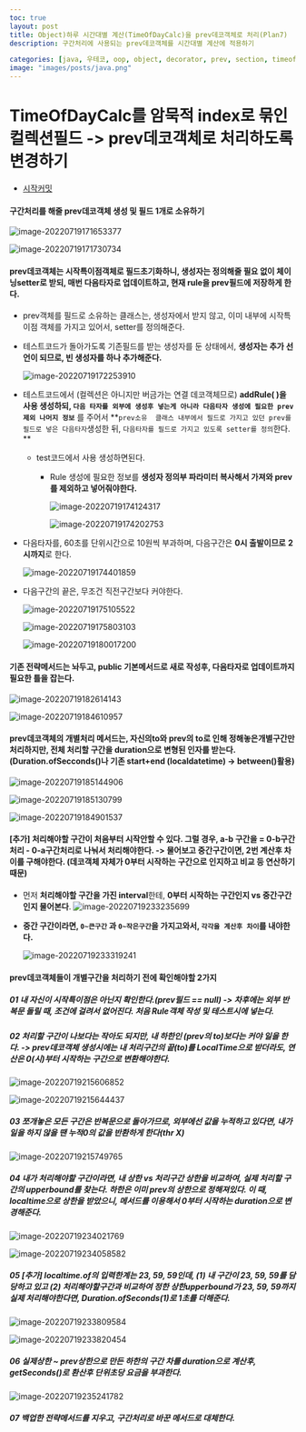 ```yaml
---
toc: true
layout: post
title: Object)하루 시간대별 계산(TimeOfDayCalc)을 prev데코객체로 처리(Plan7)
description: 구간처리에 사용되는 prev데코객체를 시간대별 계산에 적용하기

categories: [java, 우테코, oop, object, decorator, prev, section, timeofday ]
image: "images/posts/java.png"
---
```


# TimeOfDayCalc를 암묵적 index로 묶인 컬렉션필드 -> prev데코객체로 처리하도록 변경하기


- [시작커밋](https://github.com/is2js/object2/tree/b940b38244e68e03bf68f7b6899962b5e1544f9a/src/main/java/goodComposition)



#### 구간처리를 해줄 prev데코객체 생성 및 필드 1개로 소유하기

![image-20220719171653377](https://raw.githubusercontent.com/is3js/screenshots/main/image-20220719171653377.png)

![image-20220719171730734](https://raw.githubusercontent.com/is3js/screenshots/main/image-20220719171730734.png)



#### prev데코객체는 시작특이점객체로 필드초기화하니, 생성자는 정의해줄 필요 없이 체이닝setter로 받되, 매번 다음타자로 업데이트하고, 현재 rule을 prev필드에 저장하게 한다.

- prev객체를 필드로 소유하는 클래스는, 생성자에서 받지 않고, 이미 내부에 시작특이점 객체를 가지고 있어서, setter를 정의해준다.

- 테스트코드가 돌아가도록 기존필드를 받는 생성자를 둔 상태에서, **생성자는 추가 선언이 되므로, 빈 생성자를 하나 추가해준다.**

  ![image-20220719172253910](https://raw.githubusercontent.com/is3js/screenshots/main/image-20220719172253910.png)





- 테스트코드에서 (컬렉션은 아니지만 버금가는 연결 데코객체므로) **addRule( )을 사용 생성하되, `다음 타자를 외부에 생성후 넣는게 아니라 다음타자 생성에 필요한 prev제외 나머지 정보`** 를 주어서 **`prev소유  클래스 내부에서 필드로 가지고 있던 prev를 필드로 넣은 다음타자`생성한 뒤, `다음타자를 필드로 가지고 있도록 setter를 정의`한다. **

  - test코드에서 사용 생성하면된다.

    - Rule 생성에 필요한 정보를 **생성자 정의부 파라미터 복사해서 가져와 prev를 제외하고 넣어줘야한다.**

      ![image-20220719174124317](https://raw.githubusercontent.com/is3js/screenshots/main/image-20220719174124317.png)

      ![image-20220719174202753](https://raw.githubusercontent.com/is3js/screenshots/main/image-20220719174202753.png)

- 다음타자를, 60초를 단위시간으로 10원씩 부과하며, 다음구간은 **0시 출발이므로** **2시까지**로 한다.

  ![image-20220719174401859](https://raw.githubusercontent.com/is3js/screenshots/main/image-20220719174401859.png)





- 다음구간의 끝은, 무조건 직전구간보다 커야한다.

  ![image-20220719175105522](https://raw.githubusercontent.com/is3js/screenshots/main/image-20220719175105522.png)

  ![image-20220719175803103](https://raw.githubusercontent.com/is3js/screenshots/main/image-20220719175803103.png)

  ![image-20220719180017200](https://raw.githubusercontent.com/is3js/screenshots/main/image-20220719180017200.png)





#### 기존 전략메서드는 놔두고, public 기본메서드로 새로 작성후, 다음타자로 업데이트까지 필요한 틀을 잡는다.

![image-20220719182614143](https://raw.githubusercontent.com/is3js/screenshots/main/image-20220719182614143.png)



![image-20220719184610957](https://raw.githubusercontent.com/is3js/screenshots/main/image-20220719184610957.png)



#### prev데코객체의 개별처리 메서드는,  자신의to와 prev의 to로 인해  정해놓은개별구간만 처리하지만, 전체 처리할 구간을 duration으로 변형된 인자를 받는다. (Duration.ofSecconds()나 기존 start+end (localdatetime) -> between()활용)

![image-20220719185144906](https://raw.githubusercontent.com/is3js/screenshots/main/image-20220719185144906.png)

![image-20220719185130799](https://raw.githubusercontent.com/is3js/screenshots/main/image-20220719185130799.png)

![image-20220719184901537](https://raw.githubusercontent.com/is3js/screenshots/main/image-20220719184901537.png)



#### [추가] 처리해야할 구간이 처음부터 시작안할 수 있다. 그럴 경우, a-b 구간을 = 0-b구간 처리 - 0-a구간처리로 나눠서 처리해야한다. -> 물어보고 중간구간이면, 2번 계산후 차이를 구해야한다. (데코객체 자체가 0부터 시작하는 구간으로 인지하고 비교 등 연산하기 때문)

- 먼저 **처리해야할 구간을 가진 interval**한테, **0부터 시작하는 구간인지 vs 중간구간인지 물어본다**.
  ![image-20220719233235699](https://raw.githubusercontent.com/is3js/screenshots/main/image-20220719233235699.png)

- **중간 구간이라면, `0~큰구간` 과 `0~작은구간`을 가지고와서, `각각을 계산후 차이`를 내야한다.**

  ![image-20220719233319241](https://raw.githubusercontent.com/is3js/screenshots/main/image-20220719233319241.png)



#### prev데코객체들이 개별구간을 처리하기 전에 확인해야할 2가지

##### 01 내 자신이 시작특이점은 아닌지 확인한다.(prev필드 == null) -> 차후에는 외부 반복문 돌릴 때, 조건에 걸려서 없어진다. 처음 Rule객체 작성 및 테스트시에 넣는다.



##### 02 처리할 구간이 나보다는 작아도 되지만, 내 하한인 (prev의 to)보다는 커야 일을 한다. -> prev데코객체 생성시에는 내 처리구간의 끝(to)를 LocalTime으로 받더라도, 연산은 0(시)부터 시작하는 구간으로 변환해야한다.

![image-20220719215606852](https://raw.githubusercontent.com/is3js/screenshots/main/image-20220719215606852.png)

![image-20220719215644437](https://raw.githubusercontent.com/is3js/screenshots/main/image-20220719215644437.png)

##### 03 쪼개놓은 모든 구간은 반복문으로 돌아가므로, 외부에선 값을 누적하고 있다면, 내가 일을 하지 않을 땐 누적0의 값을 반환하게 한다(thr X)

![image-20220719215749765](https://raw.githubusercontent.com/is3js/screenshots/main/image-20220719215749765.png)





##### 04 내가 처리해야할 구간이라면, 내 상한 vs 처리구간 상한을 비교하여, 실제 처리할 구간의 upperbound를 찾는다. 하한은 이미 prev의 상한으로 정해져있다. 이 때, localtime으로 상한을 받았으니, 메서드를 이용해서 0부터 시작하는 duration으로 변경해준다.

![image-20220719234021769](https://raw.githubusercontent.com/is3js/screenshots/main/image-20220719234021769.png)

![image-20220719234058582](https://raw.githubusercontent.com/is3js/screenshots/main/image-20220719234058582.png)

##### 05 [추가]  localtime.of의 입력한계는 23, 59, 59인데, (1) 내 구간이 23, 59, 59를 담당하고 있고 (2) 처리해야할구간과 비교하여 정한 상한upperbound가 23, 59, 59까지 실제 처리해야한다면, Duration.ofSeconds(1)로 1초를 더해준다.

![image-20220719233809584](https://raw.githubusercontent.com/is3js/screenshots/main/image-20220719233809584.png)

![image-20220719233820454](https://raw.githubusercontent.com/is3js/screenshots/main/image-20220719233820454.png)





##### 06 실제상한 ~ prev상한으로 만든 하한의 구간 차를 duration으로 계산후, getSeconds()로 환산후 단위초당 요금을 부과한다.

![image-20220719235241782](https://raw.githubusercontent.com/is3js/screenshots/main/image-20220719235241782.png)





##### 07 백업한 전략메서드를 지우고, 구간처리로 바꾼 메서드로 대체한다.

